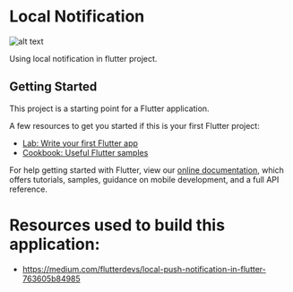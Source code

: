 
# Local Notification

![alt text](https://github.com/TarekFahm/local_notification/blob/master/screens/screen.jpg)

Using local notification in flutter project.

## Getting Started

This project is a starting point for a Flutter application.

A few resources to get you started if this is your first Flutter project:

- [Lab: Write your first Flutter app](https://flutter.dev/docs/get-started/codelab)
- [Cookbook: Useful Flutter samples](https://flutter.dev/docs/cookbook)

For help getting started with Flutter, view our
[online documentation](https://flutter.dev/docs), which offers tutorials,
samples, guidance on mobile development, and a full API reference.

# Resources used to build this application:

- https://medium.com/flutterdevs/local-push-notification-in-flutter-763605b84985
